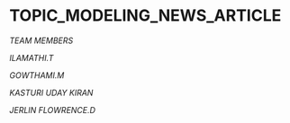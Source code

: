 # TOPIC_MODELING_NEWS_ARTICLE

*TEAM MEMBERS*

*ILAMATHI.T*

*GOWTHAMI.M*

*KASTURI UDAY KIRAN*

*JERLIN FLOWRENCE.D*

